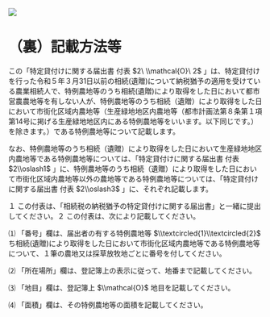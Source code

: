 ![](https://www.nta.go.jp/tmp/c1766310-76fa-4d02-8a15-5163f06892dc/images/a9c7db94912aeeb98348597e5b5e9390da0f69ee6d788b401af765dd7b43432b.jpg)

# （裏）記載方法等

この「特定貸付けに関する届出書 付表 $2\ \\mathcal{O}\ 2$ 」は、特定貸付けを行った令和５年３月31日以前の相続(遺贈)について納税猶予の適用を受けている農業相続人で、特例農地等のうち相続(遺贈)により取得をした日において都市営農農地等を有しない人が、特例農地等のうち相続（遺贈）により取得をした日において市街化区域内農地等（生産緑地地区内農地等（都市計画法第８条第１項第14号に掲げる生産緑地地区内にある特例農地等をいいます。以下同じです。）を除きます。）である特例農地等について記載します。

なお、特例農地等のうち相続（遺贈）により取得をした日において生産緑地地区内農地等である特例農地等については、「特定貸付けに関する届出書 付表 $2\\oslash1$ 」に、特例農地等のうち相続（遺贈）により取得をした日において市街化区域内農地等以外の農地等である特例農地等については、「特定貸付けに関する届出書 付表 $2\\oslash3$ 」に、それぞれ記載します。

１ この付表は、「相続税の納税猶予の特定貸付けに関する届出書」と一緒に提出してください。２ この付表は、次により記載してください。

⑴ 「番号」欄は、届出者の有する特例農地等 $\\textcircled{1}\\textcircled{2}$ ち相続(遺贈)により取得をした日において市街化区域内農地等である特例農地等について、１筆の農地又は採草放牧地ごとに番号を付してください。

⑵ 「所在場所」欄は、登記簿上の表示に従って、地番まで記載してください。

⑶ 「地目」欄は、登記簿上 $\\mathcal{O}$ 地目を記載してください。

⑷ 「面積」欄は、その特例農地等の面積を記載してください。